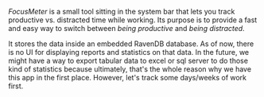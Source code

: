 *FocusMeter* is a small tool sitting in the system bar that lets you track productive vs. distracted time while working.
Its purpose is to provide a fast and easy way to switch between _being productive_ and _being distracted_.

It stores the data inside an embedded RavenDB database. As of now, there is no UI for displaying reports and statistics on that data. In the future, we might have a way to export tabular data to excel or sql server to do those kind of statistics because ultimately, that's the whole reason why we have this app in the first place. However, let's track some days/weeks of work first.